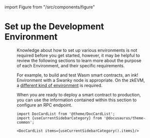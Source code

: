 import Figure from "/src/components/figure"

# Set up the Development Environment
<Figure src={require('/docs/build/img/environment.png').default} width="100%" /> 

Knowledge about how to set up various environments is not required before you get started, however, it may be helpful to review the following sections to learn more about the purpose of each Environment, and their specific requirements.

For example, to build and test Wasm smart contracts, an ink! Environment with a Swanky node is appropriate. On the zkEVM, a [different kind of environment](/docs/build/zkEVM/quickstart.md) is required. 

When you are ready to deploy a smart contract to production, you can use the information contained within this section to configure an RPC endpoint.

```mdx-code-block
import DocCardList from '@theme/DocCardList';
import {useCurrentSidebarCategory} from '@docusaurus/theme-common';

<DocCardList items={useCurrentSidebarCategory().items}/>
```
